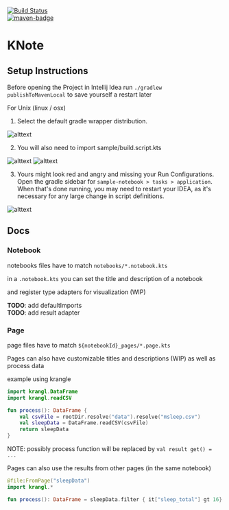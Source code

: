 [![Build Status](https://jenkins.modmuss50.me/buildStatus/icon?job=NikkyAI/DaemonicLabs/KNote/master)](https://jenkins.modmuss50.me/job/NikkyAI/job/DaemonicLabs/job/KNote/job/master/)  
[![maven-badge](https://img.shields.io/maven-metadata/v/https/maven.modmuss50.me/daemoniclabs/knote/daemoniclabs.knote.gradle.plugin/maven-metadata.xml.svg?style=flat-square&logo=Kotlin)](https://maven.modmuss50.me/daemoniclabs/knote)
# KNote
## Setup Instructions

Before opening the Project in Intellij Idea run `./gradlew publishToMavenLocal` to save yourself a restart later

For Unix (linux / osx)
1. Select the default gradle wrapper distribution.

![alttext](https://i.imgur.com/Nr2sfcX.png)

2. You will also need to import sample/build.script.kts

![alttext](https://i.imgur.com/gqpjGvW.png)
![alttext](https://i.imgur.com/YiFCupt.png)

3. Yours might look red and angry and missing your Run Configurations.
Open the gradle sidebar for `sample-notebook > tasks > application`.
When that's done running, you may need to restart your IDEA, as it's necessary for any large change in script definitions.

![alttext](https://i.imgur.com/G5bNK7R.png)

## Docs

### Notebook

notebooks files have to match `notebooks/*.notebook.kts`

in a `.notebook.kts` you can set the title and description of a notebook

and register type adapters for visualization (WIP)

**TODO**: add defaultImports  
**TODO**: add result adapter

### Page

page files have to match `${notebookId}_pages/*.page.kts`

Pages can also have customizable titles and descriptions (WIP)
as well as process data

example using krangle
```kotlin
import krangl.DataFrame
import krangl.readCSV

fun process(): DataFrame {
    val csvFile = rootDir.resolve("data").resolve("msleep.csv")
    val sleepData = DataFrame.readCSV(csvFile)
    return sleepData
}
```

NOTE: possibly process function will be replaced by `val result get() = ...`

Pages can also use the results from other pages (in the same notebook)

```kotlin
@file:FromPage("sleepData")
import krangl.*

fun process(): DataFrame = sleepData.filter { it["sleep_total"] gt 16}
```

